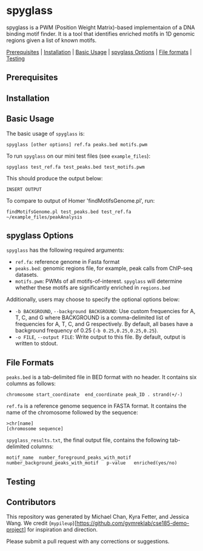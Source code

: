 # spyglass
spyglass is a PWM (Position Weight Matrix)-based implementaion of a DNA binding motif finder. It is a tool that identifies enriched motifs in 1D genomic regions given a list of known motifs. 

[Prerequisites](#prerequisites) | [Installation](#install) | [Basic Usage](#usage) | [spyglass Options](#options) | [File formats](#formats) | [Testing](#testing)

<a name="prerequisites"></a>
## Prerequisites

<a name="install"></a>
## Installation

<a name="usage"></a>
## Basic Usage 
The basic usage of `spyglass` is:
```
spyglass [other options] ref.fa peaks.bed motifs.pwm
```
To run `spyglass` on our mini test files (see `example_files`):
```
spyglass test_ref.fa test_peaks.bed test_motifs.pwm
```
This should produce the output below:
```
INSERT OUTPUT
```
To compare to output of Homer 'findMotifsGenome.pl', run:
```
findMotifsGenome.pl test_peaks.bed test_ref.fa ~/example_files/peakAnalysis
```
<a name="options"></a>
## spyglass Options
`spyglass` has the following required arguments:
- `ref.fa`: reference genome in Fasta format
- `peaks.bed`: genomic regions file, for example, peak calls from ChIP-seq datasets.
-  `motifs.pwm`: PWMs of all motifs-of-interest. `spyglass` will determine whether these motifs are significantly enriched in `regions.bed`

Additionally, users may choose to specify the optional options below:
 - `-b BACKGROUND`, `--background BACKGROUND`: Use custom frequencies for A, T, C, and G where BACKGROUND is a comma-delimited list of frequencies for A, T, C, and G respectively. By default, all bases have a background frequency of 0.25 (`-b 0.25,0.25,0.25,0.25`).
 - `-o FILE`, `--output FILE`: Write output to this file. By default, output is written to stdout.

<a name="formats"></a>
## File Formats
`peaks.bed` is a tab-delimited file in BED format with no header. It contains six columns as follows:
```
chromosome start_coordinate  end_coordinate peak_ID . strand(+/-)
```
`ref.fa` is a reference genome sequence in FASTA format. It contains the name of the chromosome followed by the sequence:
```
>chr[name]
[chromosome sequence]
```
`spyglass_results.txt`, the final output file, contains the following tab-delimited columns:
```
motif_name	number_foreground_peaks_with_motif   number_background_peaks_with_motif   p-value   enriched(yes/no)
```

<a name="testing"></a>
## Testing

<a name="contributors"></a>
## Contributors 
This repository was generated by Michael Chan, Kyra Fetter, and Jessica Wang. We credit (`mypileup`)[https://github.com/gymreklab/cse185-demo-project] for inspiration and direction.

Please submit a pull request with any corrections or suggestions.
